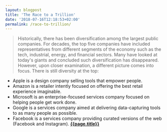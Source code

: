 ```yaml
---
layout: blogpost
title: 'The Race to a Trillion'
date: '2018-07-16T12:18:53+02:00'
permalink: /race-to-trillion/
---
```

>Historically, there has been diversification among the largest public companies. For decades, the top five companies have included representatives from different segments of the economy such as the tech, industrial, energy, and financial sectors. Many have looked at today's giants and concluded such diversification has disappeared. However, upon closer examination, a different picture comes into focus. There is still diversity at the top:<br />
- Apple is a design company selling tools that empower people.
- Amazon is a retailer intently focused on offering the best retail experience imaginable.
- Microsoft is an enterprise-focused services company focused on helping people get work done.
- Google is a services company aimed at delivering data-capturing tools to as many people as possible.
- Facebook is a services company providing curated versions of the web (Facebook and Instagram).
**[{{page.title}}](https://www.aboveavalon.com/notes/2018/7/11/the-race-to-a-trillion)**
